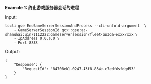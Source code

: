 **Example 1: 终止游戏服务器会话的进程**



Input: 

```
tccli gse EndGameServerSessionAndProcess --cli-unfold-argument  \
    --GameServerSessionId qcs::gse:ap-shanghai:uin/1112222:gameserversession/fleet-qp3ga-pxxx/xxx \
    --IpAddress 0.0.0.0 \
    --Port 8888
```

Output: 
```
{
    "Response": {
        "RequestId": "84708eb1-0247-43f8-834e-c7edfdsfdgd53"
    }
}
```

